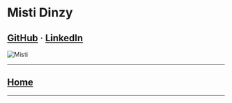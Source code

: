 # Misti Dinzy

## [GitHub](https://github.com/mistidinzy) &middot; [LinkedIn](https://www.linkedin.com/in/mistidinzy/)

![Misti](https://bit.ly/2ZJgHIM)

---

## [Home](../README.md)

---
